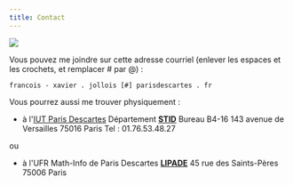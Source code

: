 ```yaml
---
title: Contact
---
```


<img src="image_perso_FX.JPG">

Vous pouvez me joindre sur cette adresse courriel (enlever les espaces et les crochets, et remplacer # par @) :

    francois - xavier . jollois [#] parisdescartes . fr
	
Vous pourrez aussi me trouver physiquement :

- à l'[IUT Paris Descartes](http://www.iut.parisdescartes.fr)
    Département [**STID**](http://www.stid-paris.fr)
    Bureau B4-16
    143 avenue de Versailles
    75016 Paris
    Tel : 01.76.53.48.27

ou

- à l'UFR Math-Info de Paris Descartes
    [**LIPADE**](http://lipade.mi.parisdescartes.fr/)
    45 rue des Saints-Pères
    75006 Paris



